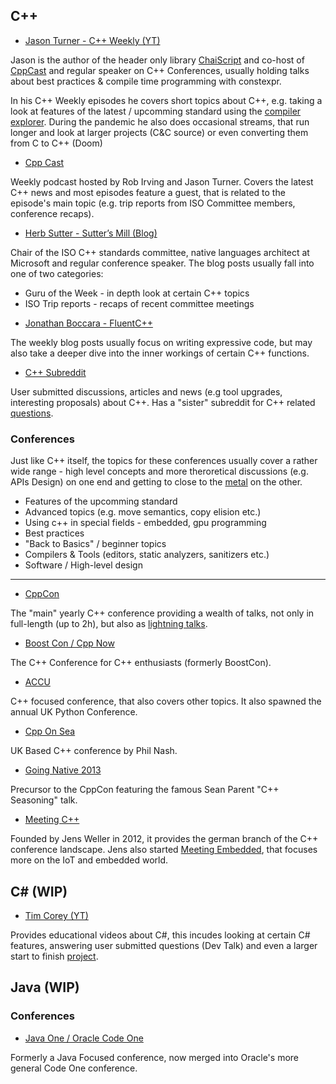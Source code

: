 ## C++

* [Jason Turner - C++ Weekly (YT)](https://www.youtube.com/channel/UCxHAlbZQNFU2LgEtiqd2Maw/videos)

Jason is the author of the header only library [ChaiScript](https://chaiscript.com/index.html) and co-host of [CppCast](https://cppcast.com) and regular speaker on C++ Conferences, usually holding talks about best practices & compile time programming with constexpr.

In his C++ Weekly episodes he covers short topics about C++, e.g. taking a look at features of the latest / upcomming standard using the [compiler explorer](https://godbolt.org). During the pandemic he also does occasional streams, that run longer and look at larger projects (C&C source) or even converting them from C to C++ (Doom)

* [Cpp Cast](https://cppcast.com)

Weekly podcast hosted by Rob Irving and Jason Turner. Covers the latest C++ news and most episodes feature a guest, that is related to the episode's main topic (e.g. trip reports from ISO Committee members, conference recaps).

* [Herb Sutter - Sutter’s Mill (Blog)](https://herbsutter.com/)

Chair of the ISO C++ standards committee, native languages architect at Microsoft and regular conference speaker. The blog posts usually fall into one of two categories: 
  - Guru of the Week - in depth look at certain C++ topics
  - ISO Trip reports - recaps of recent committee meetings

* [Jonathan Boccara - FluentC++](http://www.fluentcpp.com/)

The weekly blog posts usually focus on writing expressive code, but may also take a deeper dive into the inner workings of certain C++ functions.

* [C++ Subreddit](https://www.reddit.com/r/cpp)

User submitted discussions, articles and news (e.g tool upgrades, interesting proposals) about C++. Has a "sister" subreddit for C++ related [questions](https://www.reddit.com/r/cpp_questions/).

### Conferences

Just like C++ itself, the topics for these conferences usually cover a rather wide range - high level concepts and more theroretical discussions (e.g. APIs Design) on one end and getting to close to the [metal](https://www.youtube.com/watch?v=bSkpMdDe4g4) on the other.

* Features of the upcomming standard
* Advanced topics (e.g. move semantics, copy elision etc.)
* Using c++ in special fields - embedded, gpu programming
* Best practices
* "Back to Basics" / beginner topics
* Compilers & Tools (editors, static analyzers, sanitizers etc.)
* Software / High-level design

---

* [CppCon](https://www.youtube.com/user/CppCon/videos)

The "main" yearly C++ conference providing a wealth of talks, not only in full-length (up to 2h), but also as [lightning talks](https://www.youtube.com/watch?v=NLebZ3XT92E).

* [Boost Con / Cpp Now](https://www.youtube.com/user/BoostCon/videos)

The C++ Conference for C++ enthusiasts (formerly BoostCon).

* [ACCU](https://www.youtube.com/channel/UCJhay24LTpO1s4bIZxuIqKw/videos)

C++ focused conference, that also covers other topics. It also spawned the annual UK Python Conference.

* [Cpp On Sea](https://www.youtube.com/channel/UCAczr0j6ZuiVaiGFZ4qxApw/videos)

UK Based C++ conference by Phil Nash.

* [Going Native 2013](https://channel9.msdn.com/Events/GoingNative/2013/)

Precursor to the CppCon featuring the famous Sean Parent "C++ Seasoning" talk.

* [Meeting C++](https://www.youtube.com/c/MeetingCPP/videos)

Founded by Jens Weller in 2012, it provides the german branch of the C++ conference landscape. Jens also started [Meeting Embedded](https://meetingembedded.com/), that focuses more on the IoT and embedded world.

## C# (WIP)

* [Tim Corey (YT)](https://www.youtube.com/channel/UC-ptWR16ITQyYOglXyQmpzw/videos)

Provides educational videos about C#, this incudes looking at certain C# features, answering user submitted questions (Dev Talk) and even a larger start to finish [project](https://www.youtube.com/watch?v=Xtt6mS0p2_c&list=PLLWMQd6PeGY0bEMxObA6dtYXuJOGfxSPx).

## Java (WIP)

### Conferences

* [Java One / Oracle Code One](https://www.youtube.com/c/oracledevs/videos)

Formerly a Java Focused conference, now merged into Oracle's more general Code One conference.